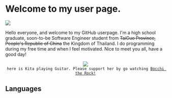 # Welcome to my user page.
![](https://komarev.com/ghpvc/?username=Jangsoodlor&label=Curious+Vistiors)

Hello everyone, and welcome to my GitHub userpage. I'm a high school graduate, soon-to-be Software Engineer student from ~~TaiGuo Province, People's Republic of China~~ the Kingdom of Thailand. I do programming during my free time and when I feel motivated. Nice to meet you all, have a good day!

<p align=center>
    <img src= "https://i.redd.it/bp54598qg4ca1.gif"><br>
    <code>here is Kita playing Guitar. Please support her by go watching <a href ="https://myanimelist.net/anime/47917/Bocchi_the_Rock?q=bocchi%20the%20rock&cat=anime">Bocchi the Rock!</a></code></p>


## Languages
